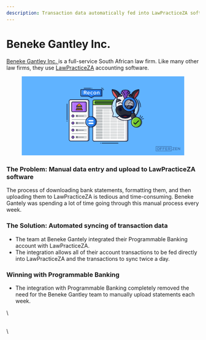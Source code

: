 ```yaml
---
description: Transaction data automatically fed into LawPracticeZA software
---
```


# Beneke Gantley Inc.

[Beneke Gantley Inc. ](https://za.linkedin.com/company/beneke-gantley-inc)is a full-service South African law firm. Like many other law firms, they use [LawPracticeZA](https://lawpracticeza.com/) accounting software.&#x20;

<figure><img src="../../.gitbook/assets/image (6).png" alt=""><figcaption></figcaption></figure>

### The Problem: Manual data entry and upload to LawPracticeZA software

The process of downloading bank statements, formatting them, and then uploading them to LawPracticeZA is tedious and time-consuming. Beneke Gantely was spending a lot of time going through this manual process every week.&#x20;

### &#x20;The Solution: Automated syncing of transaction data

* The team at Beneke Gantely integrated their Programmable Banking account with LawPracticeZA.
* The integration allows all of their account transactions to be fed directly into LawPracticeZA and the transactions to sync twice a day.

### Winning with Programmable Banking&#x20;

* The integration with Programmable Banking completely removed the need for the Beneke Gantley team to manually upload statements each week.&#x20;

\


\
\
